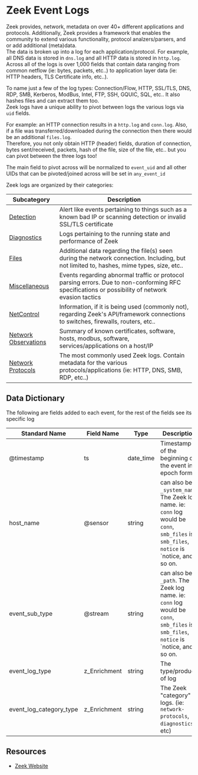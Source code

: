 # Zeek Event Logs

Zeek provides, network, metadata on over 40+ different applications and protocols. Additionally, Zeek provides a framework that enables the community to extend various functionality, protocol analzers/parsers, and or add additional (meta)data.  
The data is broken up into a log for each application/protocol. For example, all DNS data is stored in `dns.log` and all HTTP data is stored in `http.log`.  
Across all of the logs is over 1,000 fields that contain data ranging from common netflow (ie: bytes, packets, etc..) to application layer data (ie: HTTP headers, TLS Certificate info, etc..).     

To name just a few of the log types: Connection/Flow, HTTP, SSL/TLS, DNS, RDP, SMB, Kerberos, ModBus, Intel, FTP, SSH, GQUIC, SQL, etc.. It also hashes files and can extract them too.  
Zeek logs have a unique ability to pivot between logs the various logs via `uid` fields.  

For example: an HTTP connection results in a `http.log` and `conn.log`. Also, if a file was transferred/downloaded during the connection then there would be an additional `files.log`.  
Therefore, you not only obtain HTTP (header) fields, duration of connection, bytes sent/received, packets, hash of the file, size of the file, etc.. but you can pivot between the three logs too!
 
The main field to pivot across will be normalized to `event_uid` and all other UIDs that can be pivoted/joined across will be set in `any_event_id`

Zeek logs are organized by their categories:

| Subcategory | Description |
|---------|-------|
| [Detection](./detection/README.md) | Alert like events pertaining to things such as a known bad IP or scanning detection or invalid SSL/TLS certificate |
| [Diagnostics](./diagnostics/README.md) | Logs pertaining to the running state and performance of Zeek |
| [Files](./files/README.md) | Additional data regarding the file(s) seen during the network connection. Including, but not limited to, hashes, mime types, size, etc.. |
| [Miscellaneous](./miscellaneous/README.md) | Events regarding abnormal traffic or protocol parsing errors. Due to non-conforming RFC specifications or possibility of network evasion tactics |
| [NetControl](./netcontrol/README.md) | Information, if it is being used (commonly not), regarding Zeek's API/framework connections to switches, firewalls, routers, etc.. |
| [Network Observations](./network-observations/README.md) | Summary of known certificates, software, hosts, modbus, software, services/applications on a host/IP |
| [Network Protocols](./network-protocols/README.md) | The most commonly used Zeek logs. Contain metadata for the various protocols/applications (ie: HTTP, DNS, SMB, RDP, etc..) |

## Data Dictionary
The following are fields added to each event, for the rest of the fields see its specific log 

| Standard Name                   | Field Name                      | Type                            | Description                                                                                                                                | Sample Value                    |
| ------------------------------- | ------------------------------- | ------------------------------- | -------------------------------                                                                                                            | ------------------------------- |
| @timestamp                      | ts                              | date_time                       | Timestamp of the beginning of the event in epoch format                                                                                    | `1562945561.215724`             |
| host_name                       | @sensor                         | string                          | can also be `_system_name`. The Zeek log name. ie: `conn` log would be `conn`, `smb_files` is `smb_files`, `notice` is `notice, and so on. | `ssl`                           |
| event_sub_type              | @stream                         | string                          | can also be `_path`. The Zeek log name. ie: `conn` log would be `conn`, `smb_files` is `smb_files`, `notice` is `notice, and so on.        | `ssl`                           |
| event_log_type                  | z_Enrichment                    | string                          | The type/product of log                                                                                                                    | `zeek`                          |
| event_log_category_type         | z_Enrichment                    | string                          | The Zeek "category" of logs. (ie: `network-protocols`, `diagnostics`, etc)                                                                 | `network-protocols`             |

## Resources

* [Zeek Website](https://docs.zeek.org/en/stable/script-reference/log-files.html)